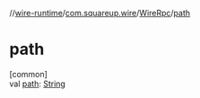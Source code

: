 //[wire-runtime](../../../index.md)/[com.squareup.wire](../index.md)/[WireRpc](index.md)/[path](path.md)

# path

[common]\
val [path](path.md): [String](https://kotlinlang.org/api/latest/jvm/stdlib/kotlin/-string/index.html)
